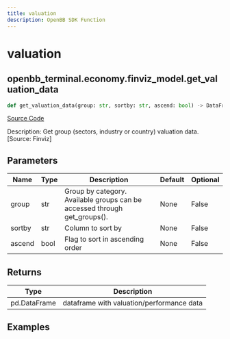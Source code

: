 ```yaml
---
title: valuation
description: OpenBB SDK Function
---
```


# valuation

## openbb_terminal.economy.finviz_model.get_valuation_data

```python title='openbb_terminal/economy/finviz_model.py'
def get_valuation_data(group: str, sortby: str, ascend: bool) -> DataFrame
```
[Source Code](https://github.com/OpenBB-finance/OpenBBTerminal/tree/main/openbb_terminal/economy/finviz_model.py#L67)

Description: Get group (sectors, industry or country) valuation data. [Source: Finviz]

## Parameters

| Name | Type | Description | Default | Optional |
| ---- | ---- | ----------- | ------- | -------- |
| group | str | Group by category. Available groups can be accessed through get_groups(). | None | False |
| sortby | str | Column to sort by | None | False |
| ascend | bool | Flag to sort in ascending order | None | False |

## Returns

| Type | Description |
| ---- | ----------- |
| pd.DataFrame | dataframe with valuation/performance data |

## Examples

